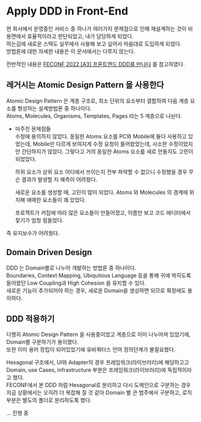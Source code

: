 # Apply DDD in Front-End
현 회사에서 운영중인 서비스 중 하나가 여러가지 문제점으로 인해 재설계하는 것이 비용면에서 효율적이라고 판단되었고, 내가 담당하게 되었다.  
하는김에 새로운 스택도 실무에서 사용해 보고 싶어서 마음대로 도입하게 되었다.  
방법론에 대한 자세한 내용은 이 문서에서는 다루지 않는다.  

전반적인 내용은 [FECONF 2022 [A3] 프론트엔드 DDD를 만나다](https://www.youtube.com/watch?v=FeDBlSBPUz8) 를 참고하였다.

## 레거시는 Atomic Design Pattern 을 사용한다  
Atomic Design Pattern 은 계층 구조로, 최소 단위의 요소부터 결합하여 다음 계층 요소를 형성하는 설계방법론 중 하나이다.  
Atoms, Molecules, Organisms, Templates, Pages 라는 5 계층으로 나뉜다.  

* 마주친 문제점들  
  수정에 용의하지 않았다. 동일한 Atoms 요소를 PC와 Mobile에 둘다 사용하고 있었는데, Mobile만 다르게 보여지게 수정 요청이 들어왔었는데, 사소한 수정이었지만 간단하지가 않았다. 그렇다고 거의 동일한 Atoms 요소를 새로 만들지도 고민이 되었었다.  

  하위 요소가 상위 요소 어디에서 쓰이는지 전부 파악할 수 없으니 수정했을 경우 무슨 결과가 발생할 지 예측이 어려웠다.

  새로운 요소를 생성할 때, 고민이 많이 되었다. Atoms 와 Molecules 의 경계에 위치해 애매한 요소들이 꽤 있었다.

  프로젝트가 커짐에 따라 많은 요소들이 만들어졌고, 이름만 보고 코드 에디터에서 찾기가 엄청 힘들었다.

즉 유지보수가 어려웠다.

## Domain Driven Design  
DDD 는 Domain별로 나누어 개발하는 방법론 중 하나이다.  
Boundaries, Context Mapping, Ubiquitous Language 등을 통해 귀에 박히도록 들어왔던 Low Coupling과 High Cohesion 을 유지할 수 있다.  
새로운 기능이 추가되어야 하는 경우, 새로운 Domain을 생성하면 되므로 확장에도 용이하다.  


## DDD 적용하기

다행히 Atomic Design Pattern 을 사용중이었고 계층으로 이미 나누어져 있었기에, Domain별 구분하기가 용이했다.  
또한 이미 용어 정립이 되어있었기에 유비쿼터스 언어 정의단계가 불필요했다.  

Hexagonal 구조에서, UI와 Adapter의 경우 프레임워크(라이브러리)에 해당하고고 Domain, use Cases, infrastructure 부분은 프레임워크(라이브러리)에 독립적이라고 했다.  
FECONF에서 본 DDD 처럼 Hexagonal로 분리하고 다시 도메인으로 구분하는 경우 지금 상황에서는 오히려 더 복잡해 질 것 같아 Domain 별 큰 범주에서 구분하고, 로직 부분은 별도의 폴더로 분리하도록 했다.  

... 진행 중
